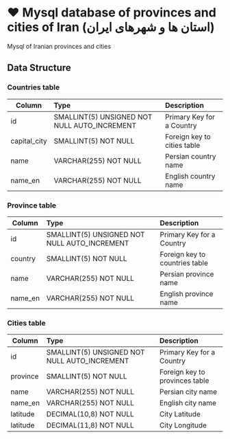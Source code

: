 # ♥ Mysql database of provinces and cities of Iran (استان ها و شهرهای ایران)
Mysql of Iranian provinces and cities

## Data Structure

### Countries table
| Column        | Type                                         | Description                      |
| ------------- |:---------------------------------------------| :--------------------------------|
| id            | SMALLINT(5) UNSIGNED NOT NULL AUTO_INCREMENT | Primary Key for a Country        |
| capital_city  | SMALLINT(5) NOT NULL                         | Foreign key to cities table      |
| name          | VARCHAR(255) NOT NULL                        | Persian country name             |
| name_en       | VARCHAR(255) NOT NULL                        | English country name             |


### Province table
| Column        | Type                                         | Description                      |
| ------------- |:---------------------------------------------| :--------------------------------|
| id            | SMALLINT(5) UNSIGNED NOT NULL AUTO_INCREMENT | Primary Key for a Country        |
| country       | SMALLINT(5) NOT NULL                         | Foreign key to countries table   |
| name          | VARCHAR(255) NOT NULL                        | Persian province name            |
| name_en       | VARCHAR(255) NOT NULL                        | English province name            |

### Cities table
| Column        | Type                                         | Description                      |
| ------------- |:---------------------------------------------| :--------------------------------|
| id            | SMALLINT(5) UNSIGNED NOT NULL AUTO_INCREMENT | Primary Key for a Country        |
| province      | SMALLINT(5) NOT NULL                         | Foreign key to provinces table   |
| name          | VARCHAR(255) NOT NULL                        | Persian city name                |
| name_en       | VARCHAR(255) NOT NULL                        | English city name                |
| latitude      | DECIMAL(10,8) NOT NULL                       | City Latitude                    |
| latitude      | DECIMAL(11,8) NOT NULL                       | City Longitude                   |
